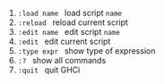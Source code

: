1. `:load name ` load script `name`
2. `:reload ` reload current script
3. `:edit name ` edit script `name`
4. `:edit ` edit current script
5. `:type expr ` show type of expression
6. `:? ` show all commands
7. `:quit ` quit GHCi
